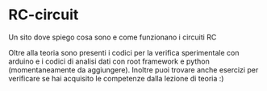 # RC-circuit
Un sito dove spiego cosa sono e come funzionano i circuiti RC

Oltre alla teoria sono presenti i codici per la verifica sperimentale con arduino e i codici di analisi dati con root framework e python (momentaneamente da aggiungere).
Inoltre puoi trovare anche esercizi per verificare se hai acquisito le competenze dalla lezione di teoria :)
